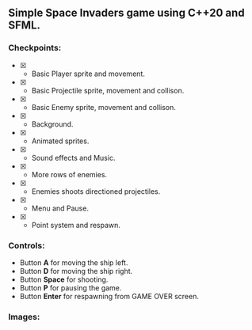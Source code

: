 ## Simple Space Invaders game using C++20 and SFML.

### Checkpoints:

- [X] - Basic Player sprite and movement.

- [X] - Basic Projectile sprite, movement and collison.

- [X] - Basic Enemy sprite, movement and collison.

- [X] - Background.

- [X] - Animated sprites.

- [X] - Sound effects and Music.

- [X] - More rows of enemies.

- [X] - Enemies shoots directioned projectiles.

- [X] - Menu and Pause.

- [X] - Point system and respawn.


### Controls:

- Button **A** for moving the ship left.
- Button **D** for moving the ship right.
- Button **Space** for shooting.
- Button **P** for pausing the game.
- Button **Enter** for respawning from GAME OVER screen.

### Images:
<!-- ![](/images/screenshoot.png) -->